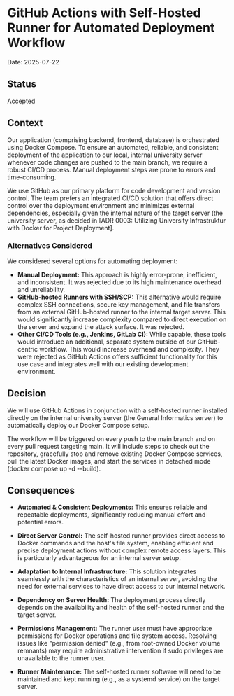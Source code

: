 # GitHub Actions with Self-Hosted Runner for Automated Deployment Workflow

Date: 2025-07-22

## Status

Accepted

## Context

Our application (comprising backend, frontend, database) is orchestrated using Docker Compose. To ensure an automated, reliable, and consistent deployment of the application to our local, internal university server whenever code changes are pushed to the main branch, we require a robust CI/CD process. Manual deployment steps are prone to errors and time-consuming.

We use GitHub as our primary platform for code development and version control. The team prefers an integrated CI/CD solution that offers direct control over the deployment environment and minimizes external dependencies, especially given the internal nature of the target server (the university server, as decided in [ADR 0003: Utilizing University Infrastruktur with Docker for Project Deployment].

### Alternatives Considered
We considered several options for automating deployment:

* **Manual Deployment:** This approach is highly error-prone, inefficient, and inconsistent. It was rejected due to its high maintenance overhead and unreliability.
* **GitHub-hosted Runners with SSH/SCP:** This alternative would require complex SSH connections, secure key management, and file transfers from an external GitHub-hosted runner to the internal target server. This would significantly increase complexity compared to direct execution on the server and expand the attack surface. It was rejected.
* **Other CI/CD Tools (e.g., Jenkins, GitLab CI):** While capable, these tools would introduce an additional, separate system outside of our GitHub-centric workflow. This would increase overhead and complexity. They were rejected as GitHub Actions offers sufficient functionality for this use case and integrates well with our existing development environment.

## Decision

We will use GitHub Actions in conjunction with a self-hosted runner installed directly on the internal university server (the General Informatics server) to automatically deploy our Docker Compose setup.

The workflow will be triggered on every push to the main branch and on every pull request targeting main. It will include steps to check out the repository, gracefully stop and remove existing Docker Compose services, pull the latest Docker images, and start the services in detached mode (docker compose up -d --build).

## Consequences

* **Automated & Consistent Deployments:** This ensures reliable and repeatable deployments, significantly reducing manual effort and potential errors.

* **Direct Server Control:** The self-hosted runner provides direct access to Docker commands and the host's file system, enabling efficient and precise deployment actions without complex remote access layers. This is particularly advantageous for an internal server setup.

* **Adaptation to Internal Infrastructure:** This solution integrates seamlessly with the characteristics of an internal server, avoiding the need for external services to have direct access to our internal network.

* **Dependency on Server Health:** The deployment process directly depends on the availability and health of the self-hosted runner and the target server.

* **Permissions Management:** The runner user must have appropriate permissions for Docker operations and file system access. Resolving issues like "permission denied" (e.g., from root-owned Docker volume remnants) may require administrative intervention if sudo privileges are unavailable to the runner user.

* **Runner Maintenance:** The self-hosted runner software will need to be maintained and kept running (e.g., as a systemd service) on the target server.